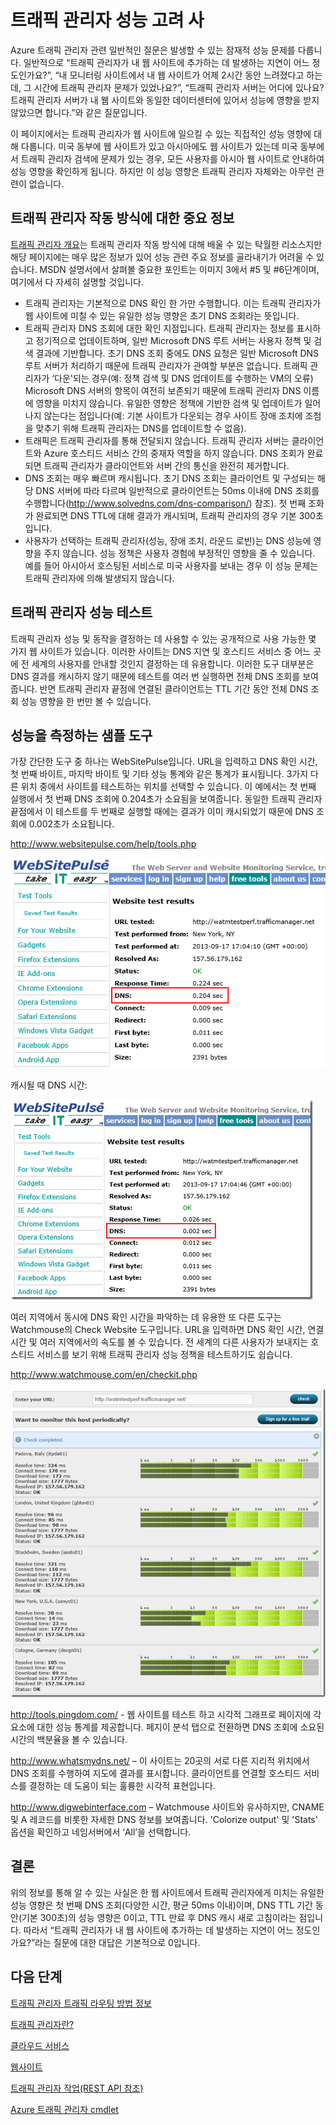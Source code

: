<properties
   pageTitle="Azure 트래픽 관리자 성능 고려 사항 | Microsoft Azure"
	description="트래픽 관리자의 성능 및 트래픽 관리자 사용 시 웹 사이트의 성능을 테스트 하는 방법에 대한 이"
	services="traffic-manager"
	documentationCenter=""
	authors="kwill-MSFT"
	manager="adinah"
	editor="joaoma"/>

<tags 
   ms.service="traffic-manager"
	ms.devlang="na"
	ms.topic="article"
	ms.tgt_pltfrm="na"
	ms.workload="infrastructure-services"
	ms.date="08/19/2015"
	ms.author="joaoma"/>


# 트래픽 관리자 성능 고려 사


Azure 트래픽 관리자 관련 일반적인 질문은 발생할 수 있는 잠재적 성능 문제를 다룹니다. 일반적으로 “트래픽 관리자가 내 웹 사이트에 추가하는 데 발생하는 지연이 어느 정도인가요?”, “내 모니터링 사이트에서 내 웹 사이트가 어제 2시간 동안 느려졌다고 하는데, 그 시간에 트래픽 관리자 문제가 있었나요?”, “트래픽 관리자 서버는 어디에 있나요? 트래픽 관리자 서버가 내 웹 사이트와 동일한 데이터센터에 있어서 성능에 영향을 받지 않았으면 합니다.”와 같은 질문입니다.

이 페이지에서는 트래픽 관리자가 웹 사이트에 일으킬 수 있는 직접적인 성능 영향에 대해 다룹니다. 미국 동부에 웹 사이트가 있고 아시아에도 웹 사이트가 있는데 미국 동부에서 트래픽 관리자 검색에 문제가 있는 경우, 모든 사용자를 아시아 웹 사이트로 안내하여 성능 영향을 확인하게 됩니다. 하지만 이 성능 영향은 트래픽 관리자 자체와는 아무런 관련이 없습니다.

  

## 트래픽 관리자 작동 방식에 대한 중요 정보

[트래픽 관리자 개요](traffic-manager-overview.md)는 트래픽 관리자 작동 방식에 대해 배울 수 있는 탁월한 리소스지만 해당 페이지에는 매우 많은 정보가 있어 성능 관련 주요 정보를 골라내기가 어려울 수 있습니다. MSDN 설명서에서 살펴볼 중요한 포인트는 이미지 3에서 #5 및 #6단계이며, 여기에서 다 자세히 설명할 것입니다.

- 트래픽 관리자는 기본적으로 DNS 확인 한 가만 수행합니다. 이는 트래픽 관리자가 웹 사이트에 미칠 수 있는 유일한 성능 영향은 초기 DNS 조회라는 뜻입니다.
- 트래픽 관리자 DNS 조회에 대한 확인 지점입니다. 트래픽 관리자는 정보를 표시하고 정기적으로 업데이트하며, 일반 Microsoft DNS 루트 서버는 사용자 정책 및 검색 결과에 기반합니다. 초기 DNS 조회 중에도 DNS 요청은 일반 Microsoft DNS 루트 서버가 처리하기 때문에 트래픽 관리자가 관여할 부분은 없습니다. 트래픽 관리자가 ‘다운'되는 경우(예: 정책 검색 및 DNS 업데이트를 수행하는 VM의 오류) Microsoft DNS 서버의 항목이 여전히 보존되기 때문에 트래픽 관리자 DNS 이름에 영향을 미치지 않습니다. 유일한 영향은 정책에 기반한 검색 및 업데이트가 일어나지 않는다는 점입니다(예: 기본 사이트가 다운되는 경우 사이트 장애 조치에 조첨을 맞추기 위해 트래픽 관리자는 DNS를 업데이트할 수 없음).
- 트래픽은 트래픽 관리자를 통해 전달되지 않습니다. 트래픽 관리자 서버는 클라이언트와 Azure 호스티드 서비스 간의 중재자 역할을 하지 않습니다. DNS 조회가 완료되면 트래픽 관리자가 클라이언트와 서버 간의 통신을 완전히 제거합니다.
- DNS 조회는 매우 빠르며 캐시됩니다. 초기 DNS 조회는 클라이언트 및 구성되는 해당 DNS 서버에 따라 다르며 일반적으로 클라이언트는 50ms 이내에 DNS 조회를 수행합니다(http://www.solvedns.com/dns-comparison/) 참조). 첫 번째 조화가 완료되면 DNS TTL에 대해 결과가 캐시되며, 트래픽 관리자의 경우 기본 300초입니다.
- 사용자가 선택하는 트래픽 관리자(성능, 장애 조치, 라운드 로빈)는 DNS 성능에 영향을 주지 않습니다. 성능 정책은 사용자 경험에 부정적인 영향을 줄 수 있습니다. 예를 들어 아시아서 호스팅된 서비스로 미국 사용자를 보내는 경우 이 성능 문제는 트래픽 관리자에 의해 발생되지 않습니다.

  

## 트래픽 관리자 성능 테스트

트래픽 관리자 성능 및 동작을 결정하는 데 사용할 수 있는 공개적으로 사용 가능한 몇 가지 웹 사이트가 있습니다. 이러한 사이트는 DNS 지연 및 호스티드 서비스 중 어느 곳에 전 세계의 사용자를 안내할 것인지 결정하는 데 유용합니다. 이러한 도구 대부분은 DNS 결과를 캐시하지 않기 때문에 테스트를 여러 번 실행하면 전체 DNS 조회를 보여줍니다. 반면 트래픽 관리자 끝점에 연결된 클라이언트는 TTL 기간 동안 전체 DNS 조회 성능 영향을 한 번만 볼 수 있습니다.


## 성능을 측정하는 샘플 도구


가장 간단한 도구 중 하나는 WebSitePulse입니다. URL을 입력하고 DNS 확인 시간, 첫 번째 바이트, 마지막 바이트 및 기타 성능 통계와 같은 통계가 표시됩니다. 3가지 다른 위치 중에서 사이트를 테스트하는 위치를 선택할 수 있습니다. 이 예에서는 첫 번째 실행에서 첫 번째 DNS 조회에 0.204초가 소요됨을 보여줍니다. 동일한 트래픽 관리자 끝점에서 이 테스트를 두 번째로 실행할 때에는 결과가 이미 캐시되었기 때문에 DNS 조회에 0.002초가 소요됩니다.

http://www.websitepulse.com/help/tools.php


![pulse1](./media/traffic-manager-performance-considerations/traffic-manager-web-site-pulse.png)

캐시될 때 DNS 시간:


![pulse2](./media/traffic-manager-performance-considerations/traffic-manager-web-site-pulse2.png)



여러 지역에서 동시에 DNS 확인 시간을 파악하는 데 유용한 또 다른 도구는 Watchmouse의 Check Website 도구입니다. URL을 입력하면 DNS 확인 시간, 연결 시간 및 여러 지역에서의 속도를 볼 수 있습니다. 전 세계의 다른 사용자가 보내지는 호스티드 서비스를 보기 위해 트래픽 관리자 성능 정책을 테스트하기도 쉽습니다.

http://www.watchmouse.com/en/checkit.php


![pulse1](./media/traffic-manager-performance-considerations/traffic-manager-web-site-watchmouse.png)

http://tools.pingdom.com/ - 웹 사이트를 테스트 하고 시각적 그래프로 페이지에 각 요소에 대한 성능 통계를 제공합니다. 페지이 분석 탭으로 전환하면 DNS 조회에 소요된 시간의 백분율을 볼 수 있습니다.

 

http://www.whatsmydns.net/ – 이 사이트는 20곳의 서로 다른 지리적 위치에서 DNS 조회를 수행하여 지도에 결과를 표시합니다. 클라이언트를 연결할 호스티드 서비스를 결정하는 데 도움이 되는 훌륭한 시각적 표현입니다.

 

http://www.digwebinterface.com – Watchmouse 사이트와 유사하지만, CNAME 및 A 레코드를 비롯한 자세한 DNS 정보를 보여줍니다. 'Colorize output' 및 'Stats' 옵션을 확인하고 네임서버에서 ‘All’을 선택합니다.

## 결론

위의 정보를 통해 알 수 있는 사실은 한 웹 사이트에서 트래픽 관리자에게 미치는 유일한 성능 영향은 첫 번째 DNS 조회(다양한 시간, 평균 50ms 이내)이며, DNS TTL 기간 동안(기본 300초)의 성능 영향은 0이고, TTL 만료 후 DNS 캐시 새로 고침이라는 점입니다. 따라서 “트래픽 관리자가 내 웹 사이트에 추가하는 데 발생하는 지연이 어느 정도인가요?”라는 질문에 대한 대답은 기본적으로 0입니다.


## 다음 단계


[트래픽 관리자 트래픽 라우팅 방법 정보](traffic-manager-load-balancing-methods.md)

[트래픽 관리자란?](../traffic-manmager-overview.md)

[클라우드 서비스](http://go.microsoft.com/fwlink/?LinkId=314074)

[웹사이트](http://go.microsoft.com/fwlink/p/?LinkId=393327)

[트래픽 관리자 작업(REST API 참조)](http://go.microsoft.com/fwlink/?LinkId=313584)

[Azure 트래픽 관리자 cmdlet](http://go.microsoft.com/fwlink/p/?LinkId=400769)
 

<!---HONumber=August15_HO9-->